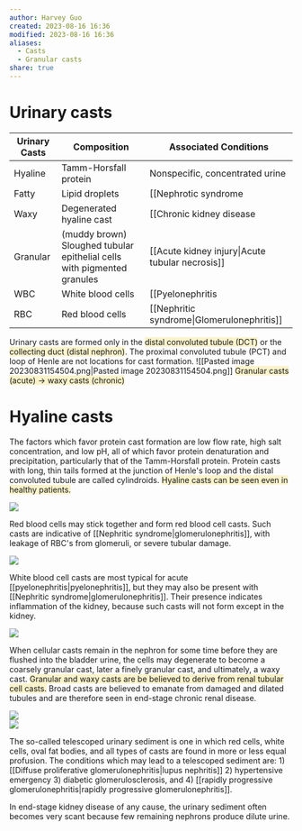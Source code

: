 ```yaml
---
author: Harvey Guo
created: 2023-08-16 16:36
modified: 2023-08-16 16:36
aliases:
  - Casts
  - Granular casts
share: true
---
```

# Urinary casts
| Urinary Casts   | Composition                                             | Associated Conditions                      |
|-----------------|---------------------------------------------------------|--------------------------------------------|
| Hyaline         | Tamm-Horsfall protein                                    | Nonspecific, concentrated urine            |
| Fatty           | Lipid droplets                                           | [[Nephrotic syndrome|Nephrotic syndrome]]                         |
| Waxy            | Degenerated hyaline cast                                 | [[Chronic kidney disease|Chronic kidney disease]]                     |
| Granular        | (muddy brown) Sloughed tubular epithelial cells with pigmented granules | [[Acute kidney injury\|Acute tubular necrosis]]                     |
| WBC             | White blood cells                                        | [[Pyelonephritis|Pyelonephritis]], [[Acute tubulointerstitial nephritis\|interstitial nephritis]]     |
| RBC             | Red blood cells                                          | [[Nephritic syndrome\|Glomerulonephritis]]                         |

Urinary casts are formed only in the <span style="background:rgba(240, 200, 0, 0.2)">distal convoluted tubule (DCT)</span> or the <span style="background:rgba(240, 200, 0, 0.2)">collecting duct (distal nephron)</span>. The proximal convoluted tubule (PCT) and loop of Henle are not locations for cast formation.
![[Pasted image 20230831154504.png|Pasted image 20230831154504.png]]
<span style="background:rgba(240, 200, 0, 0.2)">Granular casts (acute) → waxy casts (chronic)</span>
# Hyaline casts
The factors which favor protein cast formation are low flow rate, high salt concentration, and low pH, all of which favor protein denaturation and precipitation, particularly that of the Tamm-Horsfall protein. Protein casts with long, thin tails formed at the junction of Henle's loop and the distal convoluted tubule are called cylindroids. <span style="background:rgba(240, 200, 0, 0.2)">Hyaline casts can be seen even in healthy patients.</span>

![](https://webpath.med.utah.edu/TUTORIAL/URINE/URINE04.gif)

Red blood cells may stick together and form red blood cell casts. Such casts are indicative of [[Nephritic syndrome|glomerulonephritis]], with leakage of RBC's from glomeruli, or severe tubular damage.

![](https://webpath.med.utah.edu/TUTORIAL/URINE/URINE06.gif)

White blood cell casts are most typical for acute [[pyelonephritis|pyelonephritis]], but they may also be present with [[Nephritic syndrome|glomerulonephritis]]. Their presence indicates inflammation of the kidney, because such casts will not form except in the kidney.

![](https://webpath.med.utah.edu/TUTORIAL/URINE/URINE05.gif)

When cellular casts remain in the nephron for some time before they are flushed into the bladder urine, the cells may degenerate to become a coarsely granular cast, later a finely granular cast, and ultimately, a waxy cast. <span style="background:rgba(240, 200, 0, 0.2)">Granular and waxy casts are be believed to derive from renal tubular cell casts.</span> Broad casts are believed to emanate from damaged and dilated tubules and are therefore seen in end-stage chronic renal disease.

![](https://webpath.med.utah.edu/TUTORIAL/URINE/URINE07.gif)  
![](https://webpath.med.utah.edu/TUTORIAL/URINE/URINE08.gif)

The so-called telescoped urinary sediment is one in which red cells, white cells, oval fat bodies, and all types of casts are found in more or less equal profusion. The conditions which may lead to a telescoped sediment are: 1) [[Diffuse proliferative glomerulonephritis|lupus nephritis]] 2) hypertensive emergency 3) diabetic glomerulosclerosis, and 4) [[rapidly progressive glomerulonephritis|rapidly progressive glomerulonephritis]].

In end-stage kidney disease of any cause, the urinary sediment often becomes very scant because few remaining nephrons produce dilute urine.
